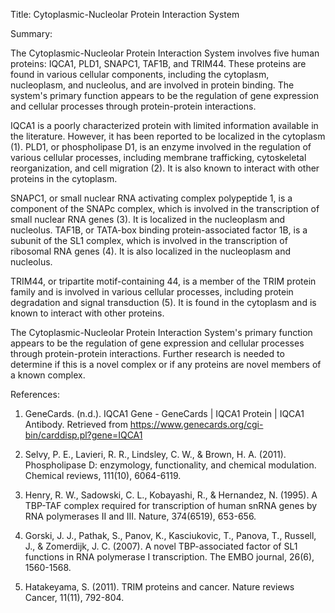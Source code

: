 Title: Cytoplasmic-Nucleolar Protein Interaction System

Summary:

The Cytoplasmic-Nucleolar Protein Interaction System involves five human proteins: IQCA1, PLD1, SNAPC1, TAF1B, and TRIM44. These proteins are found in various cellular components, including the cytoplasm, nucleoplasm, and nucleolus, and are involved in protein binding. The system's primary function appears to be the regulation of gene expression and cellular processes through protein-protein interactions.

IQCA1 is a poorly characterized protein with limited information available in the literature. However, it has been reported to be localized in the cytoplasm (1). PLD1, or phospholipase D1, is an enzyme involved in the regulation of various cellular processes, including membrane trafficking, cytoskeletal reorganization, and cell migration (2). It is also known to interact with other proteins in the cytoplasm.

SNAPC1, or small nuclear RNA activating complex polypeptide 1, is a component of the SNAPc complex, which is involved in the transcription of small nuclear RNA genes (3). It is localized in the nucleoplasm and nucleolus. TAF1B, or TATA-box binding protein-associated factor 1B, is a subunit of the SL1 complex, which is involved in the transcription of ribosomal RNA genes (4). It is also localized in the nucleoplasm and nucleolus.

TRIM44, or tripartite motif-containing 44, is a member of the TRIM protein family and is involved in various cellular processes, including protein degradation and signal transduction (5). It is found in the cytoplasm and is known to interact with other proteins.

The Cytoplasmic-Nucleolar Protein Interaction System's primary function appears to be the regulation of gene expression and cellular processes through protein-protein interactions. Further research is needed to determine if this is a novel complex or if any proteins are novel members of a known complex.

References:

1. GeneCards. (n.d.). IQCA1 Gene - GeneCards | IQCA1 Protein | IQCA1 Antibody. Retrieved from https://www.genecards.org/cgi-bin/carddisp.pl?gene=IQCA1

2. Selvy, P. E., Lavieri, R. R., Lindsley, C. W., & Brown, H. A. (2011). Phospholipase D: enzymology, functionality, and chemical modulation. Chemical reviews, 111(10), 6064-6119.

3. Henry, R. W., Sadowski, C. L., Kobayashi, R., & Hernandez, N. (1995). A TBP-TAF complex required for transcription of human snRNA genes by RNA polymerases II and III. Nature, 374(6519), 653-656.

4. Gorski, J. J., Pathak, S., Panov, K., Kasciukovic, T., Panova, T., Russell, J., & Zomerdijk, J. C. (2007). A novel TBP-associated factor of SL1 functions in RNA polymerase I transcription. The EMBO journal, 26(6), 1560-1568.

5. Hatakeyama, S. (2011). TRIM proteins and cancer. Nature reviews Cancer, 11(11), 792-804.